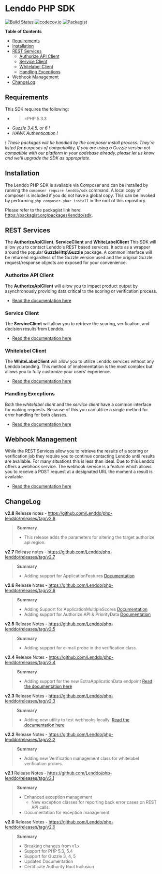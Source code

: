 # Lenddo PHP SDK

[![Build Status](https://travis-ci.org/Lenddo/php-lenddo.svg?branch=master)](https://travis-ci.org/Lenddo/php-lenddo) [![codecov.io](https://img.shields.io/codecov/c/github/Lenddo/php-lenddo.svg)](http://codecov.io/github/Lenddo/php-lenddo?branch=master) [![Packagist](https://img.shields.io/packagist/v/lenddo/sdk.svg)](https://packagist.org/packages/lenddo/sdk)

<!-- START doctoc generated TOC please keep comment here to allow auto update -->
<!-- DON'T EDIT THIS SECTION, INSTEAD RE-RUN doctoc TO UPDATE -->
**Table of Contents**

- [Requirements](#requirements)
- [Installation](#installation)
- [REST Services](#rest-services)
  - [Authorize API Client](#authorize-api-client)
  - [Service Client](#service-client)
  - [Whitelabel Client](#whitelabel-client)
  - [Handling Exceptions](#handling-exceptions)
- [Webhook Management](#webhook-management)
- [ChangeLog](#changelog)

<!-- END doctoc generated TOC please keep comment here to allow auto update -->

## Requirements
This SDK requires the following:
* >=PHP 5.3.3
* _Guzzle 3,4,5, or 6 !_
* _HAWK Authentication !_

_! These packages will be handled by the composer install process. They're listed for purposes of compatibility. If you are using a Guzzle version not compatible with our platform in your codebase already, please let us know and we'll upgrade the SDK as appropriate._

## Installation
The Lenddo PHP SDK is available via Composer and can be installed by running the `composer require lenddo/sdk` command. A local copy of composer is included if you do not have a global copy. This can be invoked by performing `php composer.phar install` in the root of this repository.

Please refer to the packagist link here: https://packagist.org/packages/lenddo/sdk.

## REST Services
The **AuthorizeApiClient**, **ServiceClient** and **WhiteLabelClient** This SDK will allow you to contact Lenddo's REST based services. It acts as a wrapper around the  popular **GuzzleHttp\Guzzle** package. A common interface will be returned regardless of the Guzzle version used and the original Guzzle request/response objects are exposed for your convenience.

### Authorize API Client
The **AuthorizeApiClient** will allow you to impact product output by asynchronously providing data critical to the scoring or verification process.
- [Read the documentation here](docs/authorize_api_client.md)

### Service Client
The **ServiceClient** will allow you to retrieve the scoring, verification, and decision results from Lenddo.
- [Read the documentation here](docs/service_client.md)

### Whitelabel Client
The **WhiteLabelClient** will allow you to utilize Lenddo services without any Lenddo branding. This method of implementation is the most complex but allows you to fully customize your users' experience.
- [Read the documentation here](docs/whitelabel_client.md)

### Handling Exceptions
Both the _whitelabel client_ and the _service client_ have a common interface for making requests. Because of this you
can utilize a single method for error handling for both classes.
- [Read the documentation here](docs/handling_exceptions.md)

## Webhook Management
While the REST Services allow you to retrieve the results of a scoring or verification job they require you to continue contacting Lenddo until results are available. For many situations this is less than ideal. Due to this Lenddo offers a webhook service. The webhook service is a feature which allows you to receive a POST request at a designated URL the moment a result is available.
- [Read the documentation here](docs/webhooks.md)

## ChangeLog
**v2.8** Release notes - https://github.com/Lenddo/php-lenddo/releases/tag/v2.8
> **Summary**
> * This release adds the parameters for altering the target authorize api region.

**v2.7** Release notes - https://github.com/Lenddo/php-lenddo/releases/tag/v2.7
> **Summary**
> * Adding support for ApplicationFeatures [Documentation](docs/service_client.md#getting-application-features)

**v2.6** Release Notes - https://github.com/Lenddo/php-lenddo/releases/tag/v2.6
> **Summary**
> * Adding Support for ApplicationMultipleScores [Documentation](docs/service_client.md#get-results-for-a-multiple-score-model)
> * Adding support for Authorize API & PriorityData [Documentation](docs/authorize_api_client.md)

**v2.5** Release Notes - https://github.com/Lenddo/php-lenddo/releases/tag/v2.5
> **Summary**
> * Adding support for e-mail probe in the verification class.

**v2.4** Release Notes - https://github.com/Lenddo/php-lenddo/releases/tag/v2.4
> **Summary**
> * Adding support for the new ExtraApplicationData endpoint
>     [Read the documentation here](docs/service_client.md#send-extra-application-data)

**v2.3** Release Notes - https://github.com/Lenddo/php-lenddo/releases/tag/v2.3
> **Summary**
> * Adding new utility to test webhooks locally.
>     [Read the documentation here](docs/testing_webhooks.md)

**v2.2** Release Notes - https://github.com/Lenddo/php-lenddo/releases/tag/v2.2

> **Summary**
> * Adding new Verification management class for whitelabel verification probes.

**v2.1** Release Notes - https://github.com/Lenddo/php-lenddo/releases/tag/v2.1

> **Summary**
> * Enhanced exception management
>   * New exception classes for reporting back error cases on REST API calls.
> * Documentation for exception management

**v2.0** Release Notes - https://github.com/Lenddo/php-lenddo/releases/tag/v2.0

> **Summary**
> * Breaking changes from v1.x
> * Support for PHP 5.3, 5.4
> * Support for Guzzle 3, 4, 5
> * Updated Documentation
> * Certificate Authority Root Inclusion
